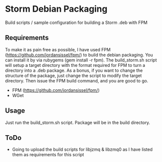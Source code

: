 Storm Debian Packaging
==============================================================

Build scripts / sample configuration for building a Storm .deb with FPM

Requirements
------------
To make it as pain free as possible, I have used FPM (<https://github.com/jordansissel/fpm/>) to build the debian packaging. You can install it by via rubygems (gem install -r fpm). The build_storm.sh script will setup a target directory with the format required for FPM to turn a directory into a .deb package. As a bonus, if you want to change the structure of the package, just change the script to modify the target directory. Then issue the FPM build command, and you are good to go.

* FPM (<https://github.com/jordansissel/fpm/>)
* WGet

Usage
-----

Just run the build_storm.sh script. Package will be in the build directory.

ToDo
-----
* Going to upload the build scripts for libjzmq & libzmq0 as I have listed them as requirements for this script
